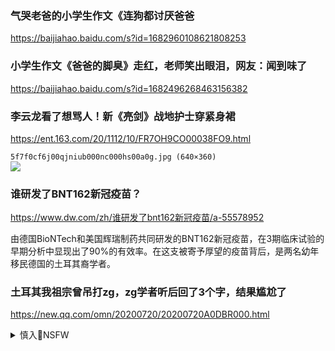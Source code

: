 ### 气哭老爸的小学生作文《连狗都讨厌爸爸
https://baijiahao.baidu.com/s?id=1682960108621808253

### 小学生作文《爸爸的脚臭》走红，老师笑出眼泪，网友：闻到味了
https://baijiahao.baidu.com/s?id=1682496268463156382

### 李云龙看了想骂人！新《亮剑》战地护士穿紧身裙
https://ent.163.com/20/1112/10/FR7OH9CO00038FO9.html

`5f7f0cf6j00qjniub000nc000hs00a0g.jpg (640×360)`<br>
![](http://dingyue.ws.126.net/2020/1112/5f7f0cf6j00qjniub000nc000hs00a0g.jpg)

### 谁研发了BNT162新冠疫苗？
https://www.dw.com/zh/谁研发了bnt162新冠疫苗/a-55578952

由德国BioNTech和美国辉瑞制药共同研发的BNT162新冠疫苗，在3期临床试验的早期分析中显现出了90%的有效率。在这支被寄予厚望的疫苗背后，是两名幼年移民德国的土耳其裔学者。

### 土耳其我祖宗曾吊打zg，zg学者听后回了3个字，结果尴尬了
https://new.qq.com/omn/20200720/20200720A0DBR000.html

<details><summary>慎入🔞NSFW</summary>

Not Safe For Work
![](https://upload.wikimedia.org/wikipedia/commons/thumb/d/d3/Biohazard_Symbol_Specification.png/210px-Biohazard_Symbol_Specification.png)

<details><summary><b>风险自理Use At Your Own Risk🈲</summary>


</details>
</details>
